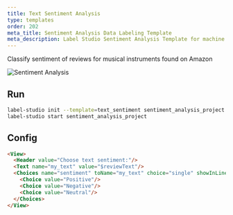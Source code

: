 ```yaml
---
title: Text Sentiment Analysis
type: templates
order: 202
meta_title: Sentiment Analysis Data Labeling Template
meta_description: Label Studio Sentiment Analysis Template for machine learning and data science data labeling projects.
---
```


Classify sentiment of reviews for musical instruments found on Amazon

<img src="/images/screens/text_classification.png" class="img-template-example" title="Sentiment Analysis" />

## Run

```bash
label-studio init --template=text_sentiment sentiment_analysis_project
label-studio start sentiment_analysis_project 
```

## Config 

```html
<View>
  <Header value="Choose text sentiment:"/>
  <Text name="my_text" value="$reviewText"/>
  <Choices name="sentiment" toName="my_text" choice="single" showInLine="true">
    <Choice value="Positive"/>
    <Choice value="Negative"/>
    <Choice value="Neutral"/>
  </Choices>
</View>
```
